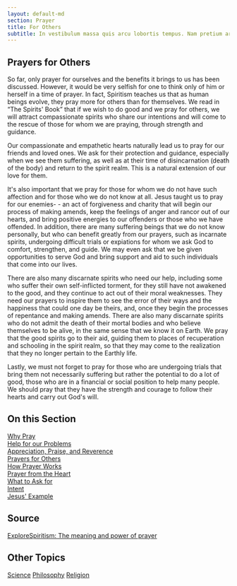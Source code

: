 ```yaml
---
layout: default-md
section: Prayer
title: For Others
subtitle: In vestibulum massa quis arcu lobortis tempus. Nam pretium arcu in odio vulputate luctus.
---
```


##   Prayers for Others
So far, only prayer for ourselves and the benefits it brings to us has been discussed. However, it would be very selfish for one to think only of him or herself in a time of prayer. In fact, Spiritism teaches us that as human beings evolve, they pray more for others than for themselves. We read in “The Spirits' Book” that if we wish to do good and we pray for others, we will attract compassionate spirits who share our intentions and will come to the rescue of those for whom we are praying, through strength and guidance.

Our compassionate and empathetic hearts naturally lead us to pray for our friends and loved ones.  We ask for their protection and guidance, especially when we see them suffering, as well as at their time of disincarnation (death of the body) and return to the spirit realm.  This is a natural extension of our love for them.

It's also important that we pray for those for whom we do not have such affection and for those who we do not know at all. Jesus taught us to pray for our enemies- - an act of forgiveness and charity that will begin our process of making amends, keep the feelings of anger and rancor out of our hearts, and bring positive energies to our offenders or those who we have offended.   In addition, there are many suffering beings that we do not know personally, but who can benefit greatly from our prayers, such as incarnate spirits, undergoing difficult trials or expiations for whom we ask God to comfort, strengthen, and guide. We may even ask that we be given opportunities to serve God and bring support and aid to such individuals that come into our lives.

There are also many discarnate spirits who need our help, including some who suffer their own self-inflicted torment, for they still have not awakened to the good, and they continue to act out of their moral weaknesses. They need our prayers to inspire them to see the error of their ways and the happiness that could one day be theirs, and, once they begin the processes of repentance and making amends.  There are also many discarnate spirits who do not admit the death of their mortal bodies and who believe themselves to be alive, in the same sense that we know it on Earth. We pray that the good spirits go to their aid, guiding them to places of recuperation and schooling in the spirit realm, so that they may come to the realization that they no longer pertain to the Earthly life.

Lastly, we must not forget to pray for those who are undergoing trials that bring them not necessarily suffering but rather the potential to do a lot of good, those who are in a financial or social position to help many people. We should pray that they have the strength and courage to follow their hearts and carry out God's will. 

## On this Section
[Why Pray](why)  
[Help for our Problems](for-problems)  
[Appreciation, Praise, and Reverence](appreciation)  
[Prayers for Others](for-others)  
[How Prayer Works](how-it-works)  
[Prayer from the Heart](from-the-heart)  
[What to Ask for](what-to-ask)  
[Intent](intent)  
[Jesus' Example](of-jesus)  



## Source
[ExploreSpiritism: The meaning and power of prayer](//www.explorespiritism.com/religionrevelation.htm)



## Other Topics
<a href="/spiritism/science/" class="button">Science</a>
<a href="/spiritism/philosophy/" class="button">Philosophy</a>
<a href="/spiritism/religion/" class="button">Religion</a>
